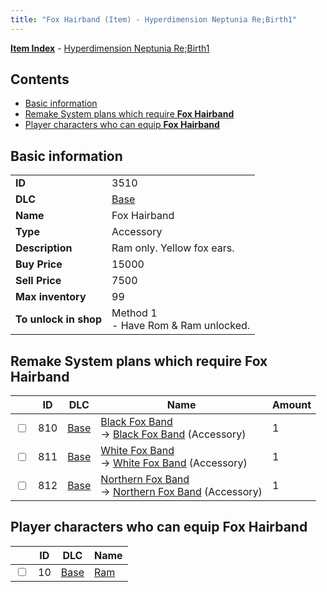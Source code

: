 ```yaml
---
title: "Fox Hairband (Item) - Hyperdimension Neptunia Re;Birth1"
---
```


[**Item Index**](/neptunia/rb1/item/index.html) - [Hyperdimension Neptunia Re;Birth1](/neptunia/rb1)

## Contents

- [Basic information](#basic-information)
- [Remake System plans which require **Fox Hairband**](#remake-system-plans-which-require-fox-hairband)
- [Player characters who can equip **Fox Hairband**](#player-characters-who-can-equip-fox-hairband)

## Basic information

|   |   |
| -- | -- |
| **ID** | 3510 |
| **DLC** | [Base](/neptunia/rb1/dlc/1-base.html) |
| **Name** | Fox Hairband |
| **Type** | Accessory |
| **Description** | Ram only. Yellow fox ears. |
| **Buy Price** | 15000 |
| **Sell Price** | 7500 |
| **Max inventory** | 99 |
| **To unlock in shop** | Method 1<br />- Have Rom & Ram unlocked. |

## Remake System plans which require **Fox Hairband**

|    | ID | DLC | Name | Amount |
| -- | -- | --- | ---- | ------ |
| <input type="checkbox" id="rb1-remake-1-810" class="trackbox" /> | 810 | [Base](/neptunia/rb1/dlc/1-base.html) | [Black Fox Band](/neptunia/rb1/remake/1-810-black-fox-band.html)<br />→ [Black Fox Band](/neptunia/rb1/item/1-3511-black-fox-band.html) (Accessory) | 1 |
| <input type="checkbox" id="rb1-remake-1-811" class="trackbox" /> | 811 | [Base](/neptunia/rb1/dlc/1-base.html) | [White Fox Band](/neptunia/rb1/remake/1-811-white-fox-band.html)<br />→ [White Fox Band](/neptunia/rb1/item/1-3512-white-fox-band.html) (Accessory) | 1 |
| <input type="checkbox" id="rb1-remake-1-812" class="trackbox" /> | 812 | [Base](/neptunia/rb1/dlc/1-base.html) | [Northern Fox Band](/neptunia/rb1/remake/1-812-northern-fox-band.html)<br />→ [Northern Fox Band](/neptunia/rb1/item/1-3513-northern-fox-band.html) (Accessory) | 1 |

## Player characters who can equip **Fox Hairband**

|    | ID | DLC | Name |
| -- | -- | --- | ---- |
| <input type="checkbox" id="rb1-player-1-10" class="trackbox" /> | 10 | [Base](/neptunia/rb1/dlc/1-base.html) | [Ram](/neptunia/rb1/player/1-10-ram.html) |